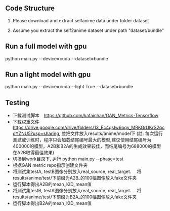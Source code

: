 ## Code Structure


1. Please download and extract selfanime data under folder dataset

2. Assume you extract the self2anime dataset under path "dataset/bundle"


## Run a full model with gpu
python main.py --device=cuda --dataset=bundle


## Run a light model with gpu
python main.py --device=cuda --light True --dataset=bundle


## Testing
- 下载测试脚本　https://github.com/kafaichan/GAN_Metrics-Tensorflow
- 下载权重文件 https://drive.google.com/drive/folders/13_Ec4qsIw6oqv_MRKGrUKrS2qcdYZNU5?usp=sharing, 並把文件放入results/anime/model下 (註: 每次运行測試或训练时，程序只会加载结尾编号最大的模型,建议使用结尾编号为400000的模型，A2B和B2A的生成效果较佳，而结尾编号为688000的模型在A2B取得最佳效果)
- 切換到work目录下, 运行 python main.py --phase=test
- 根据GAN metric repo指示创建文件夹
- 将测试集testA, testB图像分别放入real_source, real_target. 　将results/anime/test/下前缀为A2B_的100幅图像放入fake文件夹
- 运行脚本得出A2B的mean_KID_mean值
- 将测试集testB, testA图像分别放入real_source, real_target. 　将results/anime/test/下前缀为B2A_的100幅图像放入fake文件夹
- 运行脚本得出B2A的mean_KID_mean值




